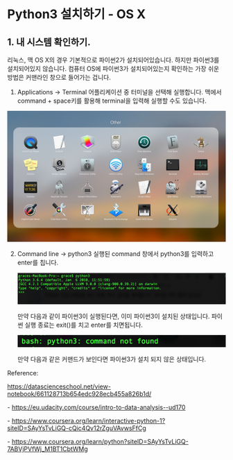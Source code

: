 # **Python3 설치하기 - OS X**

## 1. 내 시스템 확인하기.

리눅스, 맥 OS X의 경우 기본적으로 파이썬2가 설치되어있습니다. 하지만 파이썬3를 설치되어있지 않습니다. 컴퓨터 OS에 파이썬3가 설치되어있는지 확인하는 가장 쉬운 방법은 커맨라인 창으로 들어가는 겁니다.

1. Applications -> Terminal
   어플리케이션 중 터미널을 선택해 실행합니다. 맥에서 command + space키를 활용해 terminal을 입력해 실행할 수도 있습니다.

![image-20181010231844048](../misc/resource/image-20181010231844048.png)

2. Command line -> python3
   실행된 command 창에서 python3를 입력하고 enter를 칩니다.

   ![image-20181010232201354](../misc/resource/image-20181010232201354.png)

   만약 다음과 같이 파이썬3이 실행된다면, 이미 파이썬3이 설치된 상태입니다. 파이썬 실행 종료는 exit()를 치고 enter를 치면됩니다.

   ![image-20181011000519741](../misc/resource/image-20181011000519741.png)

   만약 다음과 같은 커맨드가 보인다면 파이썬3가 설치 되지 않은 상태입니다.

Reference:

https://datascienceschool.net/view-notebook/661128713b654edc928ecb455a826b1d/



\- <https://eu.udacity.com/course/intro-to-data-analysis--ud170>

\- <https://www.coursera.org/learn/interactive-python-1?siteID=SAyYsTvLiGQ-cQic4Qv12rZguVAvwsFfCg>

\- https://www.coursera.org/learn/python?siteID=SAyYsTvLiGQ-7ABVjPVfWj_M1BT1CbtWMg